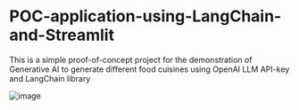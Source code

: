 # POC-application-using-LangChain-and-Streamlit

This is a simple proof-of-concept project for the demonstration of Generative AI to generate different food cuisines using OpenAI LLM API-key and LangChain library

![image](https://github.com/anithakp21/POC-application-using-LangChain-and-Streamlit/assets/144489823/53435f08-ab65-400f-910f-5c52eb3a4c9b)
